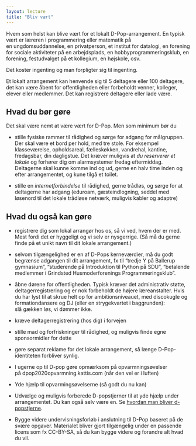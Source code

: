 ```yaml
---
layout: lecture
title: "Bliv vært"
---
```



Hvem som helst kan blive vært for et lokalt D-Pop-arrangement.
En typisk vært er læreren i programmering eller matematik på en ungdomsuddannelse, en privatperson, et institut for datalogi, en forening for sociale aktiviteter på en arbejdsplads, en hobbyprogrammeringsklub, en forening, festudvalget på et kollegium, en højskole, osv.

Det koster ingenting og man forpligter sig til ingenting.

Et lokalt arrangement kan henvende sig til  5 deltagere eller 100 deltagere, det kan være åbent for offentligheden eller forbeholdt venner, kolleger, elever eller medlemmer. Det kan registrere deltagere eller lade være. 

## Hvad du bør gøre


Det skal være nemt at være vært for D-Pop.
Men som minimum bør du

* stille fysiske rammer  til rådighed og sørge for adgang for målgruppen. Der skal være et bord per hold, med tre stole. For eksempel klasseværelse, opholdsareal, fælleskøkken, vandrehal, kantine, fredagsbar, din dagligstue.
Det kræver muligvis at *du reserverer et lokale* og forhører dig om alarmsystemer fredag eftermiddag.
Deltagerne skal kunne komme ind og ud, gerne en halv time inden og efter arrangementet, og kune tilgå et toilet.

* stille en *internetforbindelse* til rådighed, gerne trådløs, og sørge for at deltagerne har adgang (eduroam, gæsteindlogning, seddel med løsenord til det lokale trådløse netværk, muligvis kabler og adaptre)


## Hvad du også kan gøre


* registrere dig som lokal arrangør hos os, så vi ved, hvem der er med. Mest fordi det er hyggeligt og vi selv er nysgerrige. (Så må du gerne finde på et unikt navn til dit lokale arrangement.)

* selvom tilgængelighed er en af D-Pops kerneværdier, må du godt begrænse adgangen til dit arrangement, fx til “tredje Y på Ballerup gymnasium”, “studerende på Introduktion til Python  på SDU”, “betalende medlemmer i Grindsted Husmoderforenings Programmeringsklub”.

* åbne dørene for offentligheden. Typisk kræver det administrativ støtte, deltagerregistrering og er nok forbeholdt de højere læreanstalter. Hvis du har lyst til at skrue helt op for ambitionsniveauet, med discokugle og formationdansere og DJ (eller en strygekvartet i baggrunden): slå gækken løs, vi dømmer ikke.

* kræve deltagerregistrering (hos dig) i forvejen

* stille mad og forfriskninger til rådighed, og muligvis finde egne sponsormidler for dette

* gøre separat reklame for det lokale arrangement, så længe D-Pop-identiteten forbliver synlig.

* I ugerne op til D-pop gøre opmærksom på opvarmningsøvelser på dpop2020opvarmning.kattis.com (når den vel er i luften)

* Yde hjælp til opvarmingsøvelserne (så godt du nu kan)

* Udvælge og muligvis forberede D-popstjerner til at yde hjælp under arrangementet. Du kan også selv være en. Se [hvordan man bliver d-popstjerne](/stjerne/).

* Bygge videre undervisningsforløb i anslutning til D-Pop baseret på de svære opgaver. Materialet bliver gjort tilgængelig under en passende licens som fx CC-BY-SA, så du kan bygge videre og forandre alt hvad du vil.
